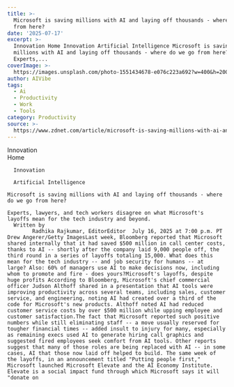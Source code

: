 ```yaml
---
title: >-
  Microsoft is saving millions with AI and laying off thousands - where do we go
  from here?
date: '2025-07-17'
excerpt: >-
  Innovation Home Innovation Artificial Intelligence Microsoft is saving
  millions with AI and laying off thousands - where do we go from here?
  Experts,...
coverImage: >-
  https://images.unsplash.com/photo-1551434678-e076c223a692?w=400&h=200&fit=crop&auto=format
author: AIVibe
tags:
  - Ai
  - Productivity
  - Work
  - Tools
category: Productivity
source: >-
  https://www.zdnet.com/article/microsoft-is-saving-millions-with-ai-and-laying-off-thousands-where-do-we-go-from-here/
---
```

Innovation      
      Home
    
      Innovation
    
      Artificial Intelligence
       
    Microsoft is saving millions with AI and laying off thousands - where do we go from here?
     
    Experts, lawyers, and tech workers disagree on what Microsoft's layoffs mean for the tech industry and beyond.
      Written by 
            Radhika Rajkumar, EditorEditor  July 16, 2025 at 7:00 p.m. PT                            Drew Angerer/Getty ImagesLast week, Bloomberg reported that Microsoft shared internally that it had saved $500 million in call center costs, thanks to AI -- shortly after the company laid 9,000 people off, the third round in a series of layoffs totaling 15,000. What does this mean for the tech industry -- and job security for humans -- at large? Also: 60% of managers use AI to make decisions now, including whom to promote and fire - does yours?Microsoft's layoffs, despite huge profits According to Bloomberg, Microsoft's chief commercial officer Judson Althoff shared in a presentation that AI tools were improving productivity across several teams, including sales, customer service, and engineering, noting AI had created over a third of the code for Microsoft's new products. Althoff noted AI had reduced customer service costs by over $500 million while upping employee and customer satisfaction.The fact that Microsoft reported such positive numbers while still eliminating staff -- a move usually reserved for tougher financial times -- added insult to injury for many, especially as remaining execs used AI to generate hiring call graphics and suggested fired employees seek comfort from AI tools. Other reports suggest that many of those roles are being replaced with AI -- in some cases, AI that those now laid off helped to build. The same week of the layoffs, in an announcement titled "Putting people first," Microsoft launched Microsoft Elevate and the AI Economy Institute. Elevate is a social impact fund through which Microsoft says it will "donate on 

